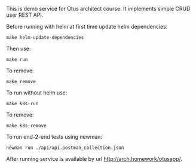 This is demo service for Otus architect course. It implements simple CRUD user REST API.

Before running with helm at first time update helm dependencies:

```
make helm-update-dependencies
```

Then use:

````
make run
````

To remove:

```
make remove
```

To run without helm use:

```
make k8s-run
```

To remove:

```
make k8s-remove
```

To run end-2-end tests using newman:

```
newman run ./api/api.postman_collection.json
```

After running service is available by url http://arch.homework/otusapp/.